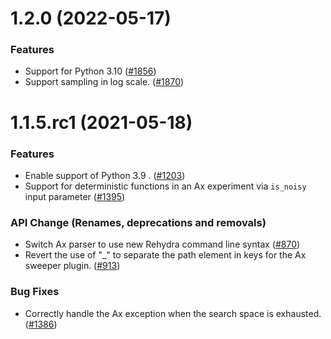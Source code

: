 1.2.0 (2022-05-17)
======================

### Features

- Support for Python 3.10 ([#1856](https://github.com/facebookresearch/rehydra/issues/1856))
- Support sampling in log scale. ([#1870](https://github.com/facebookresearch/rehydra/issues/1870))


1.1.5.rc1 (2021-05-18)
======================

### Features

- Enable support of Python 3.9 . ([#1203](https://github.com/facebookresearch/rehydra/issues/1203))
- Support for deterministic functions in an Ax experiment via `is_noisy` input parameter ([#1395](https://github.com/facebookresearch/rehydra/issues/1395))

### API Change (Renames, deprecations and removals)

- Switch Ax parser to use new Rehydra command line syntax ([#870](https://github.com/facebookresearch/rehydra/issues/870))
- Revert the use of "_" to separate the path element in keys for the Ax sweeper plugin. ([#913](https://github.com/facebookresearch/rehydra/issues/913))

### Bug Fixes

- Correctly handle the Ax exception when the search space is exhausted. ([#1386](https://github.com/facebookresearch/rehydra/issues/1386))
